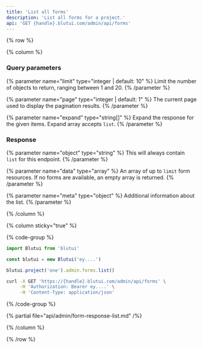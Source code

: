 ```yaml
---
title: 'List all forms'
description: 'List all forms for a project.'
api: 'GET {handle}.blutui.com/admin/api/forms'
---
```


{% row %}

{% column %}
### Query parameters

{% parameter name="limit" type="integer | default: 10" %}
Limit the number of objects to return, ranging between 1 and 20.
{% /parameter %}

{% parameter name="page" type="integer | default: 1" %}
The current page used to display the pagination results.
{% /parameter %}

{% parameter name="expand" type="string[]" %}
Expand the response for the given items. Expand array accepts `list`.
{% /parameter %}

### Response

{% parameter name="object" type="string" %}
This will always contain `list` for this endpoint.
{% /parameter %}

{% parameter name="data" type="array" %}
An array of up to `limit` form resources. If no forms are available, an empty array is returned.
{% /parameter %}

{% parameter name="meta" type="object" %}
Additional information about the list.
{% /parameter %}

{% /column %}

{% column sticky="true" %}

{% code-group %}

```ts {% process=false filename="Node.js" %}
import Blutui from 'blutui'

const blutui = new Blutui('ey....')

blutui.project('one').admin.forms.list()
```

```bash {% process=false filename="cURL" %}
curl -X GET 'https://{handle}.blutui.com/admin/api/forms' \
     -H 'Authorization: Bearer ey....' \
     -H 'Content-Type: application/json'
```

{% /code-group %}

{% partial file="api/admin/form-response-list.md" /%}

{% /column %}

{% /row %}
